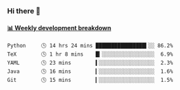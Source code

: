 ### Hi there 👋

<!--
**vsedov/vsedov** is a ✨ _special_ ✨ repository because its `README.md` (this file) appears on your GitHub profile.

Here are some ideas to get you started:

- 🔭 I’m currently working on ...
- 🌱 I’m currently learning ...
- 👯 I’m looking to collaborate on ...
- 🤔 I’m looking for help with ...
- 💬 Ask me about ...
- 📫 How to reach me: ...
- 😄 Pronouns: ...
- ⚡ Fun fact: ...
-->



<!-- waka-box start -->
#### <a href="https://gist.github.com/b7ae11ae916cc3eb529c054e1afad6e2" target="_blank">📊 Weekly development breakdown</a>
```text
Python     🕓 14 hrs 24 mins ████████████████▍░░ 86.2%
TeX        🕓 1 hr 8 mins    █▎░░░░░░░░░░░░░░░░░  6.9%
YAML       🕓 23 mins        ▍░░░░░░░░░░░░░░░░░░  2.3%
Java       🕓 16 mins        ▎░░░░░░░░░░░░░░░░░░  1.6%
Git        🕓 15 mins        ▎░░░░░░░░░░░░░░░░░░  1.5%
```
<!-- Powered by https://github.com/YouEclipse/waka-box-go . -->
<!-- waka-box end -->
